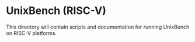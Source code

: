 # UnixBench (RISC-V)

This directory will contain scripts and documentation for running UnixBench on RISC-V platforms.
